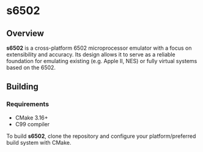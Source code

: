 # s6502


## Overview

**s6502** is a cross-platform 6502 microprocessor emulator with a focus on extensibility and accuracy. Its design allows it to serve as a reliable foundation for emulating existing (e.g. Apple II, NES) or fully virtual systems based on the 6502. 


## Building

### Requirements
+ CMake 3.16+
+ C99 compiler

To build **s6502**, clone the repository and configure your platform/preferred build system with CMake. 